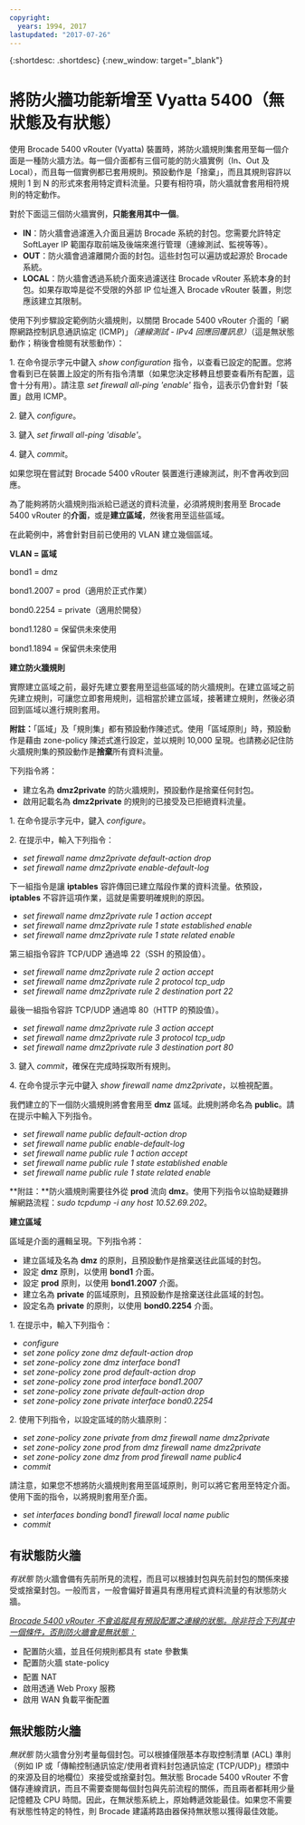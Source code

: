 ```yaml
---
copyright:
  years: 1994, 2017
lastupdated: "2017-07-26"
---
```


{:shortdesc: .shortdesc}
{:new_window: target="_blank"}

# 將防火牆功能新增至 Vyatta 5400（無狀態及有狀態）

使用 Brocade 5400 vRouter (Vyatta) 裝置時，將防火牆規則集套用至每一個介面是一種防火牆方法。每一個介面都有三個可能的防火牆實例（In、Out 及 Local），而且每一個實例都已套用規則。預設動作是「捨棄」，而且其規則容許以規則 1 到 N 的形式來套用特定資料流量。只要有相符項，防火牆就會套用相符規則的特定動作。

對於下面這三個防火牆實例，**只能套用其中一個**。

* **IN**：防火牆會過濾進入介面且遍訪 Brocade 系統的封包。您需要允許特定 SoftLayer IP 範圍存取前端及後端來進行管理（連線測試、監視等等）。
* **OUT**：防火牆會過濾離開介面的封包。這些封包可以遍訪或起源於 Brocade 系統。
* **LOCAL**：防火牆會透過系統介面來過濾送往 Brocade vRouter 系統本身的封包。如果存取埠是從不受限的外部 IP 位址進入 Brocade vRouter 裝置，則您應該建立其限制。

使用下列步驟設定範例防火牆規則，以關閉 Brocade 5400 vRouter 介面的「網際網路控制訊息通訊協定 (ICMP)」*（連線測試 - IPv4 回應回覆訊息）*（這是無狀態動作；稍後會檢閱有狀態動作）：

1\. 在命令提示字元中鍵入 *show configuration* 指令，以查看已設定的配置。您將會看到已在裝置上設定的所有指令清單（如果您決定移轉且想要查看所有配置，這會十分有用）。請注意 *set firewall all-ping 'enable'* 指令，這表示仍會針對「裝置」啟用 ICMP。

2\. 鍵入 *configure*。

3\. 鍵入 *set firwall all-ping 'disable'*。

4\. 鍵入 *commit*。

如果您現在嘗試對 Brocade 5400 vRouter 裝置進行連線測試，則不會再收到回應。

為了能夠將防火牆規則指派給已遞送的資料流量，必須將規則套用至 Brocade 5400 vRouter 的**介面**，或是**建立區域**，然後套用至這些區域。

在此範例中，將會針對目前已使用的 VLAN 建立幾個區域。

**VLAN = 區域**

bond1 = dmz

bond1.2007 = prod（適用於正式作業）

bond0.2254 = private（適用於開發）

bond1.1280 = 保留供未來使用

bond1.1894 = 保留供未來使用

**建立防火牆規則**

實際建立區域之前，最好先建立要套用至這些區域的防火牆規則。在建立區域之前先建立規則，可讓您立即套用規則，這相當於建立區域，接著建立規則，然後必須回到區域以進行規則套用。

**附註：**「區域」及「規則集」都有預設動作陳述式。使用「區域原則」時，預設動作是藉由 zone-policy 陳述式進行設定，並以規則 10,000 呈現。也請務必記住防火牆規則集的預設動作是**捨棄**所有資料流量。

下列指令將：

* 建立名為 **dmz2private** 的防火牆規則，預設動作是捨棄任何封包。
* 啟用記載名為 **dmz2private** 的規則的已接受及已拒絕資料流量。


1\. 在命令提示字元中，鍵入 *configure*。

2\. 在提示中，輸入下列指令：

  * *set firewall name dmz2private default-action drop*
  * *set firewall name dmz2private enable-default-log*

下一組指令是讓 **iptables** 容許傳回已建立階段作業的資料流量。依預設，**iptables** 不容許這項作業，這就是需要明確規則的原因。

  * *set firewall name dmz2private rule 1 action accept*
  * *set firewall name dmz2private rule 1 state established enable*
  * *set firewall name dmz2private rule 1 state related enable*

第三組指令容許 TCP/UDP 通過埠 22（SSH 的預設值）。

  * *set firewall name dmz2private rule 2 action accept*
  * *set firewall name dmz2private rule 2 protocol tcp_udp*
  * *set firewall name dmz2private rule 2 destination port 22*

最後一組指令容許 TCP/UDP 通過埠 80（HTTP 的預設值）。

  * *set firewall name dmz2private rule 3 action accept*
  * *set firewall name dmz2private rule 3 protocol tcp_udp*
  * *set firewall name dmz2private rule 3 destination port 80*

3\. 鍵入 *commit*，確保在完成時採取所有規則。

4\. 在命令提示字元中鍵入 *show firewall name dmz2private*，以檢視配置。

我們建立的下一個防火牆規則將會套用至 **dmz** 區域。此規則將命名為 **public**。請在提示中輸入下列指令。

  * *set firewall name public default-action drop*
  * *set firewall name public enable-default-log*
  * *set firewall name public rule 1 action accept*
  * *set firewall name public rule 1 state established enable*
  * *set firewall name public rule 1 state related enable*

**附註：**防火牆規則需要往外從 **prod** 流向 **dmz**。使用下列指令以協助疑難排解網路流程：*sudo tcpdump -i any host 10.52.69.202*。

**建立區域**

區域是介面的邏輯呈現。下列指令將：

* 建立區域及名為 **dmz** 的原則，且預設動作是捨棄送往此區域的封包。
* 設定 **dmz** 原則，以使用 **bond1** 介面。
* 設定 **prod** 原則，以使用 **bond1.2007** 介面。
* 建立名為 **private** 的區域原則，且預設動作是捨棄送往此區域的封包。
* 設定名為 **private** 的原則，以使用 **bond0.2254** 介面。

1\. 在提示中，輸入下列指令：

* *configure*
* *set zone policy zone dmz default-action drop*
* *set zone-policy zone dmz interface bond1*
* *set zone-policy zone prod default-action drop*
* *set zone-policy zone prod interface bond1.2007*
* *set zone-policy zone private default-action drop*
* *set zone-policy zone private interface bond0.2254*

2\. 使用下列指令，以設定區域的防火牆原則：

* *set zone-policy zone private from dmz firewall name dmz2private*
* *set zone-policy zone prod from dmz firewall name dmz2private*
* *set zone-policy zone dmz from prod firewall name public4*
* *commit*

請注意，如果您不想將防火牆規則套用至區域原則，則可以將它套用至特定介面。使用下面的指令，以將規則套用至介面。

* *set interfaces bonding bond1 firewall local name public*
* *commit*

## 有狀態防火牆

*有狀態* 防火牆會備有先前所見的流程，而且可以根據封包與先前封包的關係來接受或捨棄封包。一般而言，一般會偏好普遍具有應用程式資料流量的有狀態防火牆。 

<span style="text-decoration: underline">*Brocade 5400 vRouter 不會追蹤具有預設配置之連線的狀態。除非符合下列其中一個條件，否則防火牆會是無狀態：*</span>

* 配置防火牆，並且任何規則都具有 state 參數集
* 配置防火牆 state-policy 
* 配置 NAT
* 啟用透通 Web Proxy 服務
* 啟用 WAN 負載平衡配置

## 無狀態防火牆

*無狀態* 防火牆會分別考量每個封包。可以根據僅限基本存取控制清單 (ACL) 準則（例如 IP 或「傳輸控制通訊協定/使用者資料封包通訊協定 (TCP/UDP)」標頭中的來源及目的地欄位）來接受或捨棄封包。無狀態 Brocade 5400 vRouter 不會儲存連線資訊，而且不需要查閱每個封包與先前流程的關係，而且兩者都耗用少量記憶體及 CPU 時間。因此，在無狀態系統上，原始轉遞效能最佳。如果您不需要有狀態性特定的特性，則 Brocade 建議將路由器保持無狀態以獲得最佳效能。

